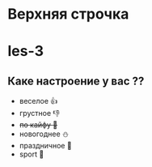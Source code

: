 # Верхняя строчка

# les-3


## Каке настроение у вас ??
* веселое :+1:
* грустное :thumbsdown:
* ~~по кайфу :car:~~
* новогоднее :snowman:
* праздничное :gift:
* sport :muscle:
